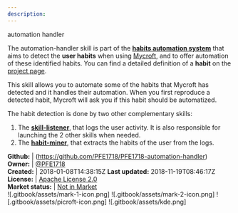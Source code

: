 ```yaml
---
description: 
---
```

automation handler

The automation-handler skill is part of the [**habits automation system**](https://github.com/PFE1718/mycroft-habits-automation) that aims to detect the **user habits** when using [Mycroft](https://mycroft.ai/), and to offer automation of these identified habits. You can find a detailed definition of a **habit** on the [project page](https://github.com/PFE1718/mycroft-habits-automation).

This skill allows you to automate some of the habits that Mycroft has detected and it handles their automation. When you first reproduce a detected habit, Mycroft will ask you if this habit should be automatized.

The habit detection is done by two other complementary skills:
1. The [**skill-listener**](https://github.com/PFE1718/mycroft-skill-listener), that logs the user activity. It is also  responsible for launching the 2 other skills when needed.
2. The [**habit-miner**](https://github.com/PFE1718/mycroft-habit-miner-skill), that extracts the habits of the user from the logs.

**Github:** | (https://github.com/PFE1718/PFE1718-automation-handler)  
**Owner:** | [@PFE1718](https://github.com/PFE1718)  
**Created:** | 2018-01-08T14:38:15Z  **Last updated:** 2018-11-19T08:46:17Z  
**License:** | [Apache License 2.0](https://api.github.com/licenses/apache-2.0)  
**Market status:** | [Not in Market](https://market.mycroft.ai/skill/)  
 ![.gitbook/assets/mark-1-icon.png]  ![.gitbook/assets/mark-2-icon.png]  ![.gitbook/assets/picroft-icon.png]  ![.gitbook/assets/kde.png]  
